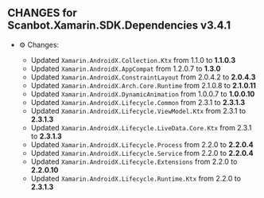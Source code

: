 

## CHANGES for Scanbot.Xamarin.SDK.Dependencies v3.4.1

- ⚙  Changes:

  - Updated `Xamarin.AndroidX.Collection.Ktx` from 1.1.0 to **1.1.0.3**
  - Updated `Xamarin.AndroidX.AppCompat` from 1.2.0.7 to **1.3.0**
  - Updated `Xamarin.AndroidX.ConstraintLayout` from 2.0.4.2 to **2.0.4.3**
  - Updated `Xamarin.AndroidX.Arch.Core.Runtime` from 2.1.0.8 to **2.1.0.11**
  - Updated `Xamarin.AndroidX.DynamicAnimation` from 1.0.0.7 to **1.0.0.10**
  - Updated `Xamarin.AndroidX.Lifecycle.Common` from 2.3.1 to **2.3.1.3**
  - Updated `Xamarin.AndroidX.Lifecycle.ViewModel.Ktx` from 2.3.1 to **2.3.1.3**
  - Updated `Xamarin.AndroidX.Lifecycle.LiveData.Core.Ktx` from 2.3.1 to **2.3.1.3**
  - Updated `Xamarin.AndroidX.Lifecycle.Process` from 2.2.0 to **2.2.0.4**
  - Updated `Xamarin.AndroidX.Lifecycle.Service` from 2.2.0 to **2.2.0.4**
  - Updated `Xamarin.AndroidX.Lifecycle.Extensions` from 2.2.0 to **2.2.0.10**
  - Updated `Xamarin.AndroidX.Lifecycle.Runtime.Ktx` from 2.2.0 to **2.3.1.3**


